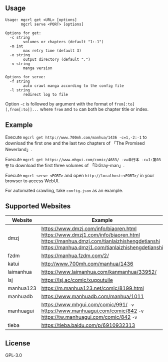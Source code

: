 ## Usage

```
Usage: mgcrl get <URL> [options]
       mgcrl serve <PORT> [options]

Options for get:
  -c string
        volumes or chapters (default "1:-1")
  -m int
        max retry time (default 3)
  -o string
        output directory (default ".")
  -v string
        manga version

Options for serve:
  -f string
        auto crawl manga according to the config file
  -l string
        redirect log to file
```

Option `-c` is followed by argument with the format of `from[:to][,from[:to]]...` where `from` and `to` can both be chapter title or index.

## Example

Execute `mgcrl get http://www.700mh.com/manhua/1436 -c=1,-2:-1` to download the first one and the last two chapters of 「The Promised Neverland」.

Execute `mgcrl get https://www.mhgui.com/comic/4683/ -v=单行本 -c=1:第03卷` to download the first three volumes of 「D.Gray-man」.

Execute `mgcrl serve <PORT>` and open `http://localhost:<PORT>/` in your browser to access WebUI.

For automated crawling, take `config.json` as an example.

## Supported Websites

| Website | Example |
| ------- | -------- |
| dmzj | https://www.dmzj.com/info/biaoren.html<br>https://www.dmzj1.com/info/biaoren.html<br>https://manhua.dmzj.com/tianlaizhishengdetianshi<br>https://manhua.dmzj1.com/tianlaizhishengdetianshi |
| fzdm | https://manhua.fzdm.com/2/ |
| katui | http://www.700mh.com/manhua/1436 |
| laimanhua | https://www.laimanhua.com/kanmanhua/33952/ |
| lsj | https://lsj.ac/comic/xugoutuile |
| manhua123 | https://m.manhua123.net/comic/8199.html |
| manhuadb | https://www.manhuadb.com/manhua/1011 |
| manhuagui | https://www.mhgui.com/comic/991/ `-v`<br>https://www.manhuagui.com/comic/842 `-v`<br>https://tw.manhuagui.com/comic/842 `-v` |
| tieba | https://tieba.baidu.com/p/6910932313 |

## License

GPL-3.0
